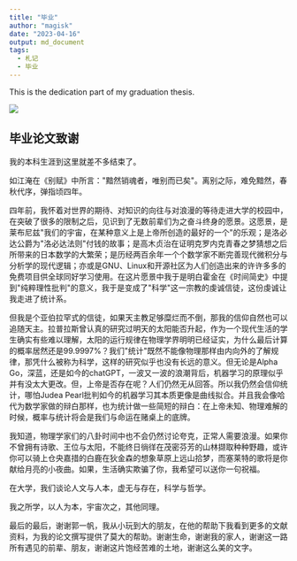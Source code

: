 ```yaml
---
title: "毕业"
author: "magisk"
date: "2023-04-16"
output: md_document
tags: 
  - 札记
  - 毕业
---
```


This is the dedication part of my graduation thesis.

<!--more-->

![](/images/20230226004735.jpg)

## 毕业论文致谢

我的本科生涯到这里就差不多结束了。

如江淹在《别赋》中所言："黯然销魂者，唯别而已矣"。离别之际，难免黯然，春秋代序，弹指顷四年。

四年前，我怀着对世界的期待、对知识的向往与对浪漫的等待走进大学的校园中，在突破了很多的限制之后，见识到了无数前辈们为之奋斗终身的愿景。这愿景，是莱布尼兹"我们的宇宙，在某种意义上是上帝所创造的最好的一个"的乐观；是洛必达公爵为"洛必达法则"付钱的故事；是高木贞治在证明克罗内克青春之梦猜想之后所带来的日本数学的大繁荣；是历经两百余年一个个数学家不断完善现代微积分与分析学的现代逻辑；亦或是GNU、Linux和开源社区为人们创造出来的许许多多的免费项目供全球同好学习使用。在这片愿景中我于是明白霍金在《时间简史》中提到"纯粹理性批判"的意义，我于是变成了"科学"这一宗教的虔诚信徒，这份虔诚让我走进了统计系。

但我是个亚伯拉罕式的信徒，如果天主教足够糜烂而不倒，那我的信仰自然也可以追随天主。拉普拉斯曾认真的研究过明天的太阳能否升起，作为一个现代生活的学生确实有些难以理解，太阳的运行规律在物理学界明明已经证实，为什么最后计算的概率居然还是99.9997%？我们"统计"既然不能像物理那样由内向外的了解规律，那凭什么被称为科学，这样的研究似乎也没有长远的意义。但无论是Alpha Go，深蓝，还是如今的chatGPT，一波又一波的浪潮背后，机器学习的原理似乎并有没太大更改。但，上帝是否存在呢？人们仍然无从回答。所以我仍然会信仰统计，哪怕Judea Pearl批判如今的机器学习其本质更像是曲线拟合。并且我会像哈代为数学家做的辩白那样，也为统计做一些简短的辩白：在上帝未知、物理难解的时候，概率与统计将会是我们与命运在赌桌上的底牌。

我知道，物理学家们的八卦时间中也不会仍然讨论夸克，正常人需要浪漫。如果你不曾拥有诗歌、王位与太阳，不能终日徜徉在茂密芬芳的山林撷取种种野趣，或许你可以骑上仓央嘉措的白鹿在狄金森的想象草原上远山拾梦，而塞莱特的歌将是你献给月亮的小夜曲。如果，生活确实欺骗了你，我希望可以送你一句祝福。

在大学，我们谈论人文与人本，虚无与存在，科学与哲学。

我之所学，以人为本，宇宙次之，其他同理。

最后的最后，谢谢郭一帆，我从小玩到大的朋友，在他的帮助下我看到更多的文献资料，为我的论文撰写提供了莫大的帮助。谢谢生命，谢谢我的家人，谢谢这一路所有遇见的前辈、朋友，谢谢这片饱经苦难的土地，谢谢这么美的文字。
